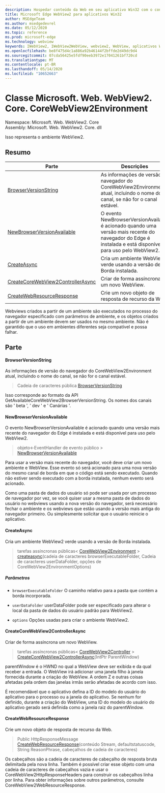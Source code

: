```yaml
---
description: Hospedar conteúdo da Web em seu aplicativo Win32 com o controle WebView2 do Microsoft Edge
title: Microsoft Edge WebView2 para aplicativos Win32
author: MSEdgeTeam
ms.author: msedgedevrel
ms.date: 05/12/2020
ms.topic: reference
ms.prod: microsoft-edge
ms.technology: webview
keywords: IWebView2, IWebView2WebView, webview2, WebView, aplicativos Win32, Win32, Edge, ICoreWebView2, ICoreWebView2Controller, controle do navegador, HTML Edge
ms.openlocfilehash: be8f475d4c1a886a92b46144f2bffde2d49dc9d4
ms.sourcegitcommit: 07cda56425e5fdf90eeb3972e17041261bf720cd
ms.translationtype: MT
ms.contentlocale: pt-BR
ms.lasthandoff: 05/14/2020
ms.locfileid: "10652663"
---
```

# Classe Microsoft. Web. WebView2. Core. CoreWebView2Environment 

Namespace: Microsoft. Web. WebView2. Core \
Assembly: Microsoft. Web. WebView2. Core. dll

Isso representa o ambiente WebView2.

## Resumo

 Parte                        | Descrições
--------------------------------|---------------------------------------------
[BrowserVersionString](#browserversionstring) | As informações de versão do navegador do CoreWebView2Environment atual, incluindo o nome do canal, se não for o canal estável.
[NewBrowserVersionAvailable](#newbrowserversionavailable) | O evento NewBrowserVersionAvailable é acionado quando uma versão mais recente do navegador do Edge é instalada e está disponível para uso pelo WebView2.
[CreateAsync](#createasync) | Cria um ambiente WebView2 verde usando a versão de Borda instalada.
[CreateCoreWebView2ControllerAsync](#createcorewebview2controllerasync) | Criar de forma assíncrona um novo WebView.
[CreateWebResourceResponse](#createwebresourceresponse) | Crie um novo objeto de resposta de recurso da Web.

Webviews criados a partir de um ambiente são executados no processo do navegador especificado com parâmetros de ambiente, e os objetos criados a partir de um ambiente devem ser usados no mesmo ambiente. Não é garantido que o uso em ambientes diferentes seja compatível e possa falhar.

## Parte

#### BrowserVersionString 

As informações de versão do navegador do CoreWebView2Environment atual, incluindo o nome do canal, se não for o canal estável.

> Cadeia de caracteres pública [BrowserVersionString](#browserversionstring)

Isso corresponde ao formato da API GetAvailableCoreWebView2BrowserVersionString. Os nomes dos canais são ' beta ', ' dev ' e ' Canárias '.

#### NewBrowserVersionAvailable 

O evento NewBrowserVersionAvailable é acionado quando uma versão mais recente do navegador do Edge é instalada e está disponível para uso pelo WebView2.

> objeto<-EventHandler de evento público > [NewBrowserVersionAvailable](#newbrowserversionavailable)

Para usar a versão mais recente do navegador, você deve criar um novo ambiente e WebView. Esse evento só será acionado para uma nova versão do mesmo canal de borda em que o código está sendo executado. Quando não estiver sendo executado com a borda instalada, nenhum evento será acionado.

Como uma pasta de dados do usuário só pode ser usada por um processo de navegador por vez, se você quiser usar a mesma pasta de dados do usuário no webviews usando a nova versão do navegador, será necessário fechar o ambiente e os webviews que estão usando a versão mais antiga do navegador primeiro. Ou simplesmente solicitar que o usuário reinicie o aplicativo.

#### CreateAsync 

Cria um ambiente WebView2 verde usando a versão de Borda instalada.

> tarefas assíncronas públicas< [CoreWebView2Environment](microsoft-web-webview2-core-corewebview2environment.md)  >  [createasync](#createasync)(cadeia de caracteres browserExecutableFolder, Cadeia de caracteres userDataFolder, opções de CoreWebView2EnvironmentOptions)

##### Parâmetros
* `browserExecutableFolder` O caminho relativo para a pasta que contém a borda incorporada. 

* `userDataFolder` userDataFolder pode ser especificado para alterar o local da pasta de dados do usuário padrão para WebView2. 

* `options` Opções usadas para criar o ambiente WebView2.

#### CreateCoreWebView2ControllerAsync 

Criar de forma assíncrona um novo WebView.

> tarefas assíncronas públicas< [CoreWebView2Controller](microsoft-web-webview2-core-corewebview2controller.md)  >  [CreateCoreWebView2ControllerAsync](#createcorewebview2controllerasync)(IntPtr ParentWindow)

parentWindow é o HWND no qual a WebView deve ser exibida e da qual receber a entrada. O WebView irá adicionar uma janela filho à janela fornecida durante a criação do WebView. A ordem Z e outras coisas afetadas pela ordem das janelas irmãs serão afetadas de acordo com isso.

É recomendável que o aplicativo defina a ID do modelo do usuário do aplicativo para o processo ou a janela do aplicativo. Se nenhum for definido, durante a criação do WebView, uma ID do modelo do usuário do aplicativo gerado será definida como a janela raiz do parentWindow.

#### CreateWebResourceResponse 

Crie um novo objeto de resposta de recurso da Web.

> Public HttpResponseMessage [CreateWebResourceResponse](#createwebresourceresponse)(conteúdo Stream, defaultstatuscode, String ReasonPhrase, cabeçalhos de cadeia de caracteres)

Os cabeçalhos são a cadeia de caracteres de cabeçalho de resposta bruta delimitada pela nova linha. Também é possível criar esse objeto com uma cadeia de caracteres de cabeçalhos vazia e usar o CoreWebView2HttpResponseHeaders para construir os cabeçalhos linha por linha. Para obter informações sobre outros parâmetros, consulte CoreWebView2WebResourceResponse.

